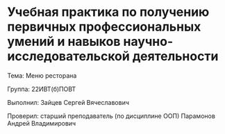# Учебная практика по получению первичных профессиональных умений и навыков научно-исследовательской деятельности
Тема: Меню ресторана

Группа: 22ИВТ(б)ПОВТ

Выполнил: Зайцев Сергей Вячеславович

Проверил: старший преподаватель (по дисциплине ООП) Парамонов Андрей Владимирович
